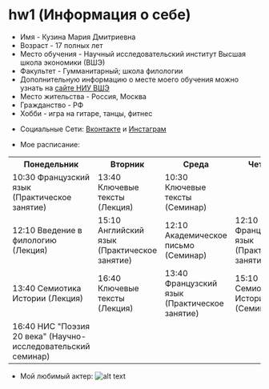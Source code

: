 # hw1 (Информация о себе)
* Имя - Кузина Мария Дмитриевна 
* Возраст - 17 полных лет
* Место обучения - Научный исследовательский институт Высшая школа экономики (ВШЭ)
* Факультет - Гумманитарный; школа филологии
* Дополнительную информацию о месте моего обучения можно узнать на [сайте НИУ ВШЭ](https://www.hse.ru/ba/philology/)
* Место жительства - Россия, Москва
* Гражданство - РФ
* Хобби - игра на гитаре, танцы, фитнес
+ Социальные Сети: [Вконтакте](https://vk.com/mkd1598) и [Инстаграм](https://www.instagram.com/marie_kkkkkk/)
- Мое расписание:
<table>
    <tr>
       <tr>
       <th>Понедельник</th>
        <th>Вторник</th>
     <th>Среда</th>
     <th>Четверг</th>
     <th>Пятница</th>
    </tr>
    <tr>
     </td>      
 <td>10:30 Французский язык (Практическое занятие)</td>
  <td>13:40 Ключевые тексты (Лекция)</td>
        <td>10:30 Ключевые тексты (Семинар)</tr>
         <td>12:10 Введение в филологию (Лекция)</td>
         <td>15:10 Английский язык (Практическое занятие)</td>
         <td>12:10 Академическое письмо (Семинар)</td>
           <td>12:10 Французский язык (Практическое занятие)</td>
         <td>12:10 Цифровая грамотность (Семинар)</tr>
        <td>13:40 Семиотика Истории (Лекция)</td>
         <td>16:40 Ключевые тексты (Лекция)</td>
          <td>13:40 Французский язык (Практическое занятие)</td>
         <td>15:10 Семиотика Истории (Семинар)</td>
        <td>13:40 Ключевые тексты (Семинар)</td>
        </tr>
        </tr>
        <td>16:40 НИС "Поэзия 20 века" (Научно-исследовательский семинар)</td>
    </tr>
</table>
 
 * Мой любимый актер:
![alt text]( http://7wallpapers.net/wp-content/uploads/7_Marlon-Brando.jpg "Комм"  )
